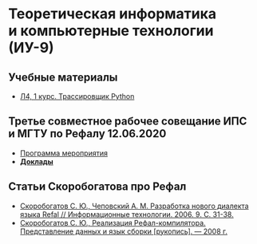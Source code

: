 # Теоретическая информатика и компьютерные технологии (ИУ-9)

## Учебные материалы
* [Л4, 1 курс. Трассировщик Python](python-tracer)

## Третье совместное рабочее совещание ИПС и МГТУ по Рефалу 12.06.2020
* [Программа мероприятия](IPSRAN-MGTU-seminar-12-06-2020.pdf)
* [**Доклады**](IPSRAN-MGTU-seminar-12-06-2020)

## Статьи Скоробогатова про Рефал
* [Скоробогатов С. Ю., Чеповский А. М. Разработка нового диалекта языка Refal
  // Информационные технологии. 2006. 9. C. 31-38.][1]
* [Скоробогатов С. Ю., Реализация Рефал-компилятора. Представление данных
  и язык сборки \[рукопись\]. — 2008 г.][2]


[1]: Skorobogatov-Refal-7.pdf
[2]: Skorobogatov-Data-Representation-and-Assembly-Language.pdf
